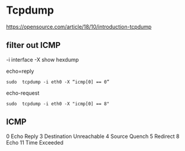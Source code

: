 # Tcpdump

https://opensource.com/article/18/10/introduction-tcpdump

## filter out ICMP
 -i interface
 -X show hexdump

echo=reply
```shell
sudo  tcpdump -i eth0 -X “icmp[0] == 0”
```

echo-request
```shell
sudo  tcpdump -i eth0 -X "icmp[0] == 8"
```

## ICMP

0 Echo Reply
3 Destination Unreachable
4 Source Quench
5 Redirect
8 Echo
11 Time Exceeded

